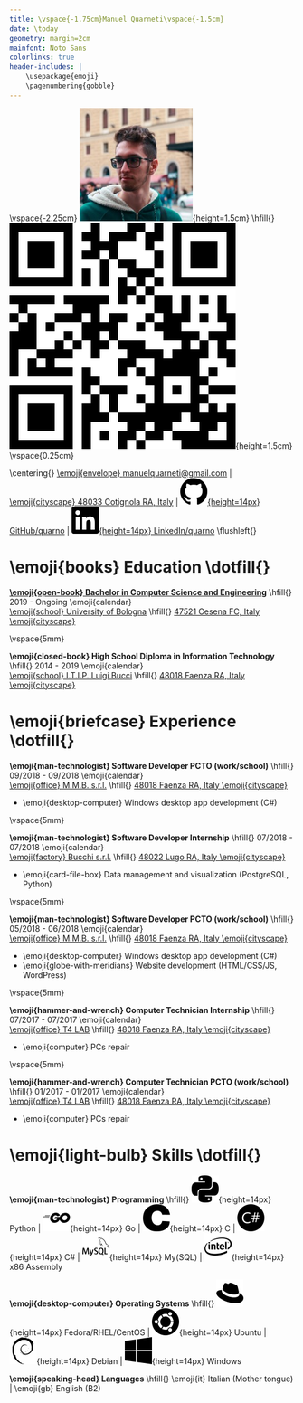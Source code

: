 ```yaml
---
title: \vspace{-1.75cm}Manuel Quarneti\vspace{-1.5cm}
date: \today
geometry: margin=2cm
mainfont: Noto Sans
colorlinks: true
header-includes: |
    \usepackage{emoji}
    \pagenumbering{gobble}
---
```


\vspace{-2.25cm}
![](me.jpg){height=1.5cm} \hfill{} ![](qr.png){height=1.5cm}
\vspace{0.25cm}

\centering{}
[\emoji{envelope} manuelquarneti@gmail.com](mailto:manuelquarneti@gmail.com) |
[\emoji{cityscape} 48033 Cotignola RA, Italy](https://www.openstreetmap.org/relation/43112) |
[![](icons/github.svg){height=14px} GitHub/quarno](https://github.com/quarno) |
[![](icons/linkedin.svg){height=14px} LinkedIn/quarno](https://www.linkedin.com/in/quarno/)
\flushleft{}

# \emoji{books} Education \dotfill{}

**[\emoji{open-book} Bachelor in Computer Science and Engineering](https://corsi.unibo.it/1cycle/ComputerScienceEngineering)**
\hfill{} 2019 - Ongoing \emoji{calendar}\
[\emoji{school} University of Bologna](https://www.unibo.it/en/)
\hfill{} [47521 Cesena FC, Italy \emoji{cityscape}](https://www.openstreetmap.org/relation/9713588)

\vspace{5mm}

**\emoji{closed-book} High School Diploma in Information Technology**
\hfill{} 2014 - 2019 \emoji{calendar}\
[\emoji{school} I.T.I.P. Luigi Bucci](https://www.itipfaenza.edu.it/)
\hfill{} [48018 Faenza RA, Italy \emoji{cityscape}](https://www.openstreetmap.org/relation/2227656)

# \emoji{briefcase} Experience \dotfill{}

**\emoji{man-technologist} Software Developer PCTO (work/school)**
\hfill{} 09/2018 - 09/2018 \emoji{calendar}\
[\emoji{office} M.M.B. s.r.l.](https://www.mmbsoftware.it/portalemmb/en/home)
\hfill{} [48018 Faenza RA, Italy \emoji{cityscape}](https://www.openstreetmap.org/node/1864397767)

* \emoji{desktop-computer} Windows desktop app development (C#)

\vspace{5mm}

**\emoji{man-technologist} Software Developer Internship**
\hfill{} 07/2018 - 07/2018 \emoji{calendar}\
[\emoji{factory} Bucchi s.r.l.](http://www.bucchi.it/en/)
\hfill{} [48022 Lugo RA, Italy \emoji{cityscape}](https://www.openstreetmap.org/node/4752486846)

* \emoji{card-file-box} Data management and visualization (PostgreSQL, Python)

\vspace{5mm}

**\emoji{man-technologist} Software Developer PCTO (work/school)**
\hfill{} 05/2018 - 06/2018 \emoji{calendar}\
[\emoji{office} M.M.B. s.r.l.](https://www.mmbsoftware.it/portalemmb/en/home)
\hfill{} [48018 Faenza RA, Italy \emoji{cityscape}](https://www.openstreetmap.org/node/1864397767)

* \emoji{desktop-computer} Windows desktop app development (C#)
* \emoji{globe-with-meridians} Website development (HTML/CSS/JS, WordPress)

\vspace{5mm}

**\emoji{hammer-and-wrench} Computer Technician Internship**
\hfill{} 07/2017 - 07/2017 \emoji{calendar}\
[\emoji{office} T4 LAB](https://www.t4lab.it/)
\hfill{} [48018 Faenza RA, Italy \emoji{cityscape}](https://www.openstreetmap.org/node/4751590216)

* \emoji{computer} PCs repair

\vspace{5mm}

**\emoji{hammer-and-wrench} Computer Technician PCTO (work/school)**
\hfill{} 01/2017 - 01/2017 \emoji{calendar}\
[\emoji{office} T4 LAB](https://www.t4lab.it/)
\hfill{} [48018 Faenza RA, Italy \emoji{cityscape}](https://www.openstreetmap.org/node/4751590216)

* \emoji{computer} PCs repair

# \emoji{light-bulb} Skills \dotfill{}

**\emoji{man-technologist} Programming** \hfill{}
![](icons/python.svg){height=14px} Python |
![](icons/go.svg){height=14px} Go |
![](icons/c.svg){height=14px} C |
![](icons/csharp.svg){height=14px} C# |
![](icons/mysql.svg){height=14px} My(SQL) |
![](icons/intel.svg){height=14px} x86 Assembly

**\emoji{desktop-computer} Operating Systems** \hfill{}
![](icons/redhat.svg){height=14px} Fedora/RHEL/CentOS |
![](icons/ubuntu.svg){height=14px} Ubuntu |
![](icons/debian.svg){height=14px} Debian |
![](icons/windows.svg){height=14px} Windows

**\emoji{speaking-head} Languages** \hfill{}
\emoji{it} Italian (Mother tongue) |
\emoji{gb} English (B2)

